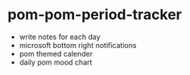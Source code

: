 # pom-pom-period-tracker
- write notes for each day
- microsoft bottom right notifications
- pom themed calender
- daily pom mood chart
